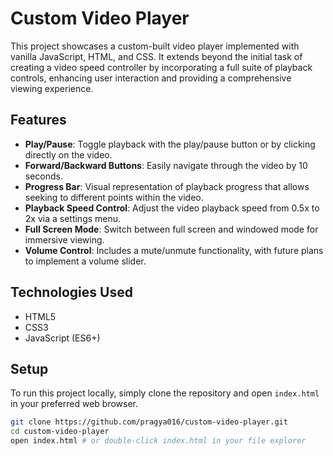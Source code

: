 # Custom Video Player

This project showcases a custom-built video player implemented with vanilla JavaScript, HTML, and CSS. It extends beyond the initial task of creating a video speed controller by incorporating a full suite of playback controls, enhancing user interaction and providing a comprehensive viewing experience.

## Features

- **Play/Pause**: Toggle playback with the play/pause button or by clicking directly on the video.
- **Forward/Backward Buttons**: Easily navigate through the video by 10 seconds.
- **Progress Bar**: Visual representation of playback progress that allows seeking to different points within the video.
- **Playback Speed Control**: Adjust the video playback speed from 0.5x to 2x via a settings menu.
- **Full Screen Mode**: Switch between full screen and windowed mode for immersive viewing.
- **Volume Control**: Includes a mute/unmute functionality, with future plans to implement a volume slider.

## Technologies Used

- HTML5
- CSS3
- JavaScript (ES6+)

## Setup

To run this project locally, simply clone the repository and open `index.html` in your preferred web browser.

```bash
git clone https://github.com/pragya016/custom-video-player.git
cd custom-video-player
open index.html # or double-click index.html in your file explorer
